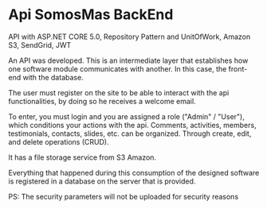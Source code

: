 # Api SomosMas BackEnd

API with ASP.NET CORE 5.0, Repository Pattern and UnitOfWork, Amazon S3, SendGrid, JWT 

An API was developed. This is an intermediate layer that establishes how one software module communicates with another. In this case, the front-end with the database.

The user must register on the site to be able to interact with the api functionalities, by doing so he receives a welcome email.

To enter, you must login and you are assigned a role ("Admin" / "User"), which conditions your actions with the api.
Comments, activities, members, testimonials, contacts, slides, etc. can be organized. Through create, edit, and delete operations (CRUD).

It has a file storage service from S3 Amazon.

Everything that happened during this consumption of the designed software is registered in a database on the server that is provided.

PS: The security parameters will not be uploaded for security reasons
